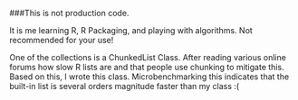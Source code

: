 ###This is not production code. 

It is me learning R, R Packaging, and playing with algorithms. Not recommended for your use!

One of the collections is a ChunkedList Class. After reading various online forums how slow R lists are and that people use chunking to mitigate this. Based on this, I wrote this class. Microbenchmarking this indicates that the built-in list is several orders magnitude faster than my class :(
